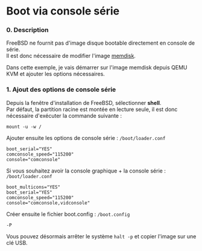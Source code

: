 Boot via console série
===

### 0. Description

FreeBSD ne fournit pas d'image disque bootable directement en console de série.  
Il est donc nécessaire de modifier l'image [memdisk](https://download.freebsd.org/releases/amd64/amd64/ISO-IMAGES/13.2/FreeBSD-13.2-RELEASE-amd64-memstick.img).  

Dans cette exemple, je vais démarrer sur l'image memdisk depuis QEMU KVM et ajouter les options nécessaires.  

### 1.  Ajout des options de console série

Depuis la fenêtre d'installation de FreeBSD, sélectionner **shell**.  
Par défaut, la partition racine est montée en lecture seule, il est donc nécessaire d'exécuter la commande suivante :
```shell
mount -u -w /
```

Ajouter ensuite les options de console série :  `/boot/loader.conf`
```shell
boot_serial="YES"
comconsole_speed="115200"
console="comconsole"
```

Si vous souhaitez avoir la console graphique + la console série :  `/boot/loader.conf`
```shell
boot_multicons="YES"
boot_serial="YES"
comconsole_speed="115200"
console="comconsole,vidconsole"
```

Créer ensuite le fichier boot.config : `/boot.config` 
```shell
-P
```

Vous pouvez désormais arrêter le système `halt -p` et copier l'image sur une clé USB. 